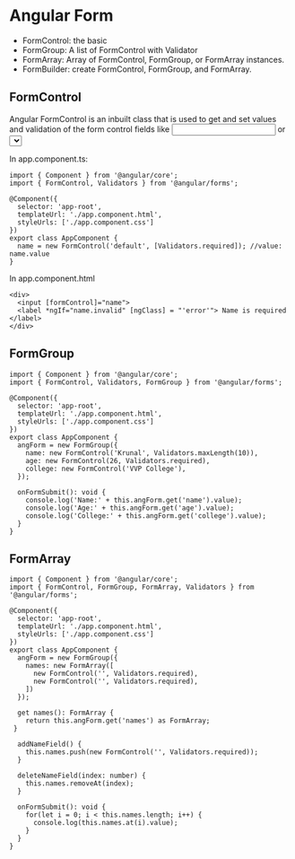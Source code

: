 # Angular Form
- FormControl: the basic
- FormGroup: A list of FormControl with Validator
- FormArray: Array of FormControl, FormGroup, or FormArray instances.
- FormBuilder: create FormControl, FormGroup, and FormArray.

## FormControl

Angular FormControl is an inbuilt class that is used to get and set values and validation of the form control fields like <input> 
or <select>. The FormControl tracks the value and validation status of an individual form control. It can be used standalone 
  as well as with a parent form.

In app.component.ts: 
  
```
import { Component } from '@angular/core';
import { FormControl, Validators } from '@angular/forms';

@Component({
  selector: 'app-root',
  templateUrl: './app.component.html',
  styleUrls: ['./app.component.css']
})
export class AppComponent {
  name = new FormControl('default', [Validators.required]); //value: name.value
}  
```  

  In app.component.html
  
```
<div>
  <input [formControl]="name">
  <label *ngIf="name.invalid" [ngClass] = "'error'"> Name is required </label>
</div>  
```
  
## FormGroup
  
```
import { Component } from '@angular/core';
import { FormControl, Validators, FormGroup } from '@angular/forms';

@Component({
  selector: 'app-root',
  templateUrl: './app.component.html',
  styleUrls: ['./app.component.css']
})
export class AppComponent {
  angForm = new FormGroup({
    name: new FormControl('Krunal', Validators.maxLength(10)),
    age: new FormControl(26, Validators.required),
    college: new FormControl('VVP College'),
  });
  
  onFormSubmit(): void {
    console.log('Name:' + this.angForm.get('name').value);
    console.log('Age:' + this.angForm.get('age').value);
    console.log('College:' + this.angForm.get('college').value);
  } 
}  
```  
  
## FormArray
  
```
import { Component } from '@angular/core';
import { FormControl, FormGroup, FormArray, Validators } from '@angular/forms';

@Component({
  selector: 'app-root',
  templateUrl: './app.component.html',
  styleUrls: ['./app.component.css']
})
export class AppComponent {
  angForm = new FormGroup({
    names: new FormArray([
      new FormControl('', Validators.required),
      new FormControl('', Validators.required),
    ])
  });
  
  get names(): FormArray { 
    return this.angForm.get('names') as FormArray; 
 }

  addNameField() { 
    this.names.push(new FormControl('', Validators.required)); 
  }
  
  deleteNameField(index: number) {
    this.names.removeAt(index);
  }

  onFormSubmit(): void {
    for(let i = 0; i < this.names.length; i++) {
      console.log(this.names.at(i).value);
    } 
  }
}  
```  
